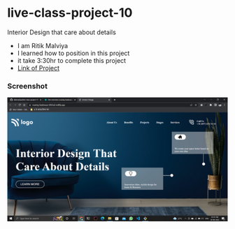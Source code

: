 # live-class-project-10

Interior Design that care about details

- I am Ritik Malviya
- I learned how to position in this project
- it take 3:30hr to complete this project
- [Link of Project](https://roaring-basbousa-43b5a2.netlify.app/ "go to live project")

### Screenshot

![](./Screenshot.PNG)
